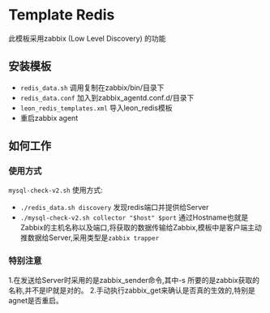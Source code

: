 Template Redis
============

此模板采用zabbix (Low Level Discovery) 的功能

安装模板
-------

* `redis_data.sh` 调用复制在zabbix/bin/目录下
* `redis_data.conf` 加入到zabbix_agentd.conf.d/目录下
* `leon_redis_templates.xml` 导入leon_redis模板
* 重启zabbix agent


如何工作
------------

### 使用方式

`mysql-check-v2.sh` 使用方式:

* `./redis_data.sh discovery`  发现redis端口并提供给Server
* `./mysql-check-v2.sh collector "$host" $port` 通过Hostname也就是Zabbix的主机名称以及端口,将获取的数据传输给Zabbix,模板中是客户端主动推数据给Server,采用类型是`zabbix trapper`


### 特别注意
1.在发送给Server时采用的是zabbix_sender命令,其中-s 所要的是zabbix获取的名称,并不是IP就是对的。
2.手动执行zabbix_get来确认是否真的生效的,特别是agnet是否重启。
